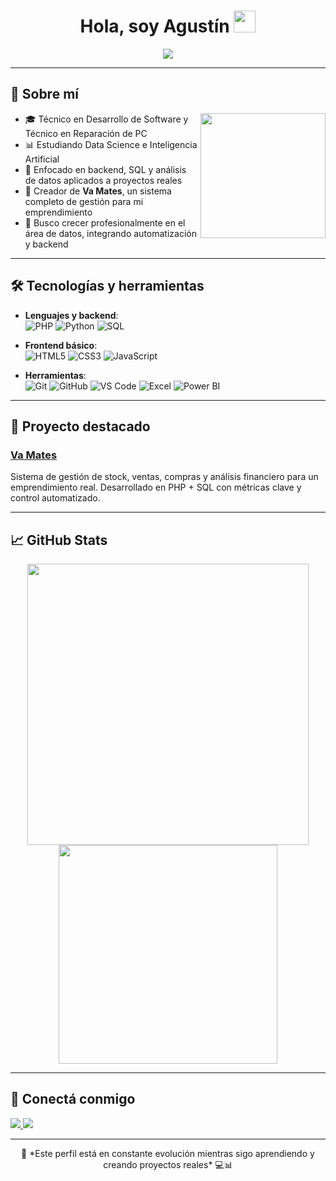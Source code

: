 
<h1 align="center"><b>Hola, soy Agustín</b> <img src="https://media.giphy.com/media/hvRJCLFzcasrR4ia7z/giphy.gif" width="35"></h1>

<p align="center">
  <a href="https://github.com/DenverCoder1/readme-typing-svg">
    <img src="https://readme-typing-svg.herokuapp.com?font=Fira+Code&color=00ADB5&size=25&center=true&vCenter=true&width=700&height=60&lines=Técnico+en+Desarrollo+de+Software;Estudiando+Data+Science+y+Python;Enfocado+en+backend+y+análisis+de+datos;Construyendo+proyectos+reales+como+Va+Mates">
  </a>
</p>

---

## 🧉 Sobre mí

<picture> <img align="right" src="https://media.giphy.com/media/qgQUggAC3Pfv687qPC/giphy.gif" width = 200px></picture>

- 🎓 Técnico en Desarrollo de Software y Técnico en Reparación de PC  
- 📊 Estudiando Data Science e Inteligencia Artificial 
- 🧠 Enfocado en backend, SQL y análisis de datos aplicados a proyectos reales  
- 🚀 Creador de **Va Mates**, un sistema completo de gestión para mi emprendimiento  
- 🎯 Busco crecer profesionalmente en el área de datos, integrando automatización y backend

---

## 🛠 Tecnologías y herramientas

<p align="center">

- **Lenguajes y backend**:  
  ![PHP](https://img.shields.io/badge/PHP-777BB4?style=for-the-badge&logo=php&logoColor=white)
  ![Python](https://img.shields.io/badge/Python-306998?style=for-the-badge&logo=python&logoColor=white)
  ![SQL](https://img.shields.io/badge/SQL-003B57?style=for-the-badge&logo=mysql&logoColor=white)

- **Frontend básico**:  
  ![HTML5](https://img.shields.io/badge/HTML5-e34c26?style=for-the-badge&logo=html5&logoColor=white)
  ![CSS3](https://img.shields.io/badge/CSS3-264de4?style=for-the-badge&logo=css3&logoColor=white)
  ![JavaScript](https://img.shields.io/badge/JavaScript-f7df1e?style=for-the-badge&logo=javascript&logoColor=black)

- **Herramientas**:  
  ![Git](https://img.shields.io/badge/Git-F05032?style=for-the-badge&logo=git&logoColor=white)
  ![GitHub](https://img.shields.io/badge/GitHub-181717?style=for-the-badge&logo=github&logoColor=white)
  ![VS Code](https://img.shields.io/badge/VS%20Code-007ACC?style=for-the-badge&logo=visual-studio-code&logoColor=white)
  ![Excel](https://img.shields.io/badge/Microsoft%20Excel-217346?style=for-the-badge&logo=microsoft-excel&logoColor=white)
  ![Power BI](https://img.shields.io/badge/Power%20BI-F2C811?style=for-the-badge&logo=microsoft-power-bi&logoColor=black)


</p>

---

## 📂 Proyecto destacado

### [Va Mates](https://github.com/AgusPonce16/va-mates)
Sistema de gestión de stock, ventas, compras y análisis financiero para un emprendimiento real. Desarrollado en PHP + SQL con métricas clave y control automatizado.

---

## 📈 GitHub Stats

<div align="center">
  <img src="https://github-readme-stats.vercel.app/api?username=AgusPonce16&show_icons=true&theme=radical&include_all_commits=true&count_private=true" width="450"/>
  <img src="https://github-readme-stats.vercel.app/api/top-langs/?username=AgusPonce16&layout=compact&theme=radical" width="350"/>
</div>

---

## 🤝 Conectá conmigo

<p align="left">
<a href="https://www.linkedin.com/in/agustin-ponce/" target="_blank">
  <img src="https://img.shields.io/badge/LinkedIn-Agustin%20Ponce-blue?style=for-the-badge&logo=linkedin&logoColor=white" />
</a>
<a href="mailto:agusponceib@gmail.com">
  <img src="https://img.shields.io/badge/Gmail-agusponceib@gmail.com-D14836?style=for-the-badge&logo=gmail&logoColor=white" />
</a>
</p>

---

<div align='center'>
📌 *Este perfil está en constante evolución mientras sigo aprendiendo y creando proyectos reales* 💻📊
</div>
